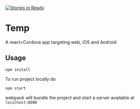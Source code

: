 [![Stories in Ready](https://badge.waffle.io/r3dm/Temp.png?label=ready&title=Ready)](https://waffle.io/r3dm/Temp)
# Temp
A react+Cordova app targeting web, iOS and Android

## Usage

    npm install

To run project locally do

    npm start

webpack will bundle the project and start a server available at `localhost:8080`
